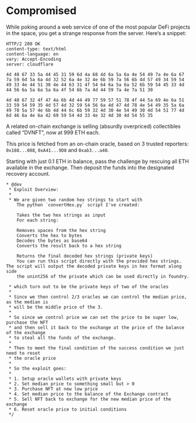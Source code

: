 # Compromised

While poking around a web service of one of the most popular DeFi projects in the space, you get a strange response from the server. Here’s a snippet:

```
HTTP/2 200 OK
content-type: text/html
content-language: en
vary: Accept-Encoding
server: cloudflare

4d 48 67 33 5a 44 45 31 59 6d 4a 68 4d 6a 5a 6a 4e 54 49 7a 4e 6a 67 7a 59 6d 5a 6a 4d 32 52 6a 4e 32 4e 6b 59 7a 56 6b 4d 57 49 34 59 54 49 33 4e 44 51 30 4e 44 63 31 4f 54 64 6a 5a 6a 52 6b 59 54 45 33 4d 44 56 6a 5a 6a 5a 6a 4f 54 6b 7a 4d 44 59 7a 4e 7a 51 30

4d 48 67 32 4f 47 4a 6b 4d 44 49 77 59 57 51 78 4f 44 5a 69 4e 6a 51 33 59 54 59 35 4d 57 4d 32 59 54 56 6a 4d 47 4d 78 4e 54 49 35 5a 6a 49 78 5a 57 4e 6b 4d 44 6c 6b 59 32 4d 30 4e 54 49 30 4d 54 51 77 4d 6d 46 6a 4e 6a 42 69 59 54 4d 33 4e 32 4d 30 4d 54 55 35
```

A related on-chain exchange is selling (absurdly overpriced) collectibles called “DVNFT”, now at 999 ETH each.

This price is fetched from an on-chain oracle, based on 3 trusted reporters: `0x188...088`, `0xA41...9D8` and `0xab3...a40`.

Starting with just 0.1 ETH in balance, pass the challenge by rescuing all ETH available in the exchange. Then deposit the funds into the designated recovery account.


    * @dev
     * Exploit Overview:
     * 
     * We are given two random hex strings to start with 
        The python `convertHex.py` script I've created:

        Takes the two hex strings as input
        For each string:

        Removes spaces from the hex string
        Converts the hex to bytes
        Decodes the bytes as base64
        Converts the result back to a hex string

        Returns the final decoded hex strings (private keys)
        You can run this script directly with the provided hex strings. The script will output the decoded private keys in hex format along side
        the unint256 of the private which can be used directly in foundry.

     * which turn out to be the private keys of two of the oracles
     * 
     * Since we then control 2/3 oracles we can control the median price, as the median is 
     * will be the middle price of the 3.
     * 
     * So since we control price we can set the price to be super low, purchase the NFT
     * and then sell it back to the exchange at the price of the balance of the exchange 
     * to steal all the funds of the exchange.
     * 
     * Then to meet the final condition of the success condition we just need to reset 
     * the oracle price
     * 
     * So the exploit goes:
     * 
     * 1. Setup oracle wallets with private keys
     * 2. Set median price to something small but > 0
     * 3. Purchase NFT at new low price
     * 4. Set median price to the balance of the Exchange contract
     * 5. Sell NFT back to exchange for the new median price of the exchange
     * 6. Reset oracle price to initial conditions
     */